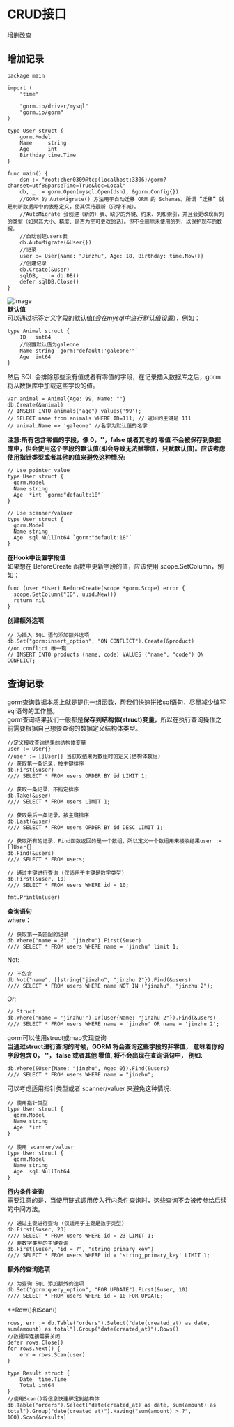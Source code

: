 # CRUD接口 #
增删改查
## 增加记录 ##
```
package main

import (
	"time"

	"gorm.io/driver/mysql"
	"gorm.io/gorm"
)

type User struct {
	gorm.Model
	Name     string
	Age      int
	Birthday time.Time
}

func main() {
	dsn := "root:chen0309@tcp(localhost:3306)/gorm?charset=utf8&parseTime=True&loc=Local"
	db, _ := gorm.Open(mysql.Open(dsn), &gorm.Config{})
	//GORM 的 AutoMigrate() 方法用于自动迁移 ORM 的 Schemas。所谓 “迁移” 就是刷新数据库中的表格定义，使其保持最新（只增不减）。
	//AutoMigrate 会创建（新的）表、缺少的外键、约束、列和索引，并且会更改现有列的类型（如果其大小、精度、是否为空可更改的话）。但不会删除未使用的列，以保护现存的数据。
	//自动创建users表
	db.AutoMigrate(&User{})
	//记录
	user := User{Name: "Jinzhu", Age: 18, Birthday: time.Now()}
	//创建记录
	db.Create(&user)
	sqlDB, _ := db.DB()
	defer sqlDB.Close()
}
```
![image](https://user-images.githubusercontent.com/24589721/178227966-004c2470-f4fa-423e-8606-632825f216ea.png)  
**默认值**   
可以通过标签定义字段的默认值(*会在mysql中进行默认值设置*），例如：
```
type Animal struct {
    ID   int64
    //设置默认值为galeone
    Name string `gorm:"default:'galeone'"`
    Age  int64
}
```
然后 SQL 会排除那些没有值或者有零值的字段，在记录插入数据库之后，gorm将从数据库中加载这些字段的值。 
```
var animal = Animal{Age: 99, Name: ""}
db.Create(&animal)
// INSERT INTO animals("age") values('99');
// SELECT name from animals WHERE ID=111; // 返回的主键是 111
// animal.Name => 'galeone' //名字为默认值的名字
```
**注意:所有包含零值的字段，像 0，''，false 或者其他的 零值 不会被保存到数据库中，但会使用这个字段的默认值(即会导致无法赋零值，只赋默认值)。应该考虑使用指针类型或者其他的值来避免这种情况:**
```
// Use pointer value
type User struct {
  gorm.Model
  Name string
  Age  *int `gorm:"default:18"`
}

// Use scanner/valuer
type User struct {
  gorm.Model
  Name string
  Age  sql.NullInt64 `gorm:"default:18"`
}
```
**在Hook中设置字段值**  
如果想在 BeforeCreate 函数中更新字段的值，应该使用 scope.SetColumn，例如：
```
func (user *User) BeforeCreate(scope *gorm.Scope) error {
  scope.SetColumn("ID", uuid.New())
  return nil
}
```
**创建额外选项**
```
// 为插入 SQL 语句添加额外选项
db.Set("gorm:insert_option", "ON CONFLICT").Create(&product)
//on conflict 唯一键
// INSERT INTO products (name, code) VALUES ("name", "code") ON CONFLICT;
```
## 查询记录 ##
gorm查询数据本质上就是提供一组函数，帮我们快速拼接sql语句，尽量减少编写sql语句的工作量。  
gorm查询结果我们一般都是**保存到结构体(struct)变量**，所以在执行查询操作之前需要根据自己想要查询的数据定义结构体类型。
```
//定义接收查询结果的结构体变量
user := User{}
//user := []User{} 当获取结果为数组时的定义(结构体数组)
// 获取第一条记录，按主键排序
db.First(&user)
//// SELECT * FROM users ORDER BY id LIMIT 1;

// 获取一条记录，不指定排序
db.Take(&user)
//// SELECT * FROM users LIMIT 1;

// 获取最后一条记录，按主键排序
db.Last(&user)
//// SELECT * FROM users ORDER BY id DESC LIMIT 1;

// 获取所有的记录，Find函数返回的是一个数组，所以定义一个数组用来接收结果user := []User{}
db.Find(&users)
//// SELECT * FROM users;

// 通过主键进行查询 (仅适用于主键是数字类型)
db.First(&user, 10)
//// SELECT * FROM users WHERE id = 10;

fmt.Println(user)
```
**查询语句**   
where：
```
// 获取第一条匹配的记录
db.Where("name = ?", "jinzhu").First(&user)
//// SELECT * FROM users WHERE name = 'jinzhu' limit 1;
```
Not:
```
// 不包含
db.Not("name", []string{"jinzhu", "jinzhu 2"}).Find(&users)
//// SELECT * FROM users WHERE name NOT IN ("jinzhu", "jinzhu 2");
```
Or:
```
// Struct
db.Where("name = 'jinzhu'").Or(User{Name: "jinzhu 2"}).Find(&users)
//// SELECT * FROM users WHERE name = 'jinzhu' OR name = 'jinzhu 2';
```
gorm可以使用struct或map实现查询   
**当通过struct进行查询的时候，GORM 将会查询这些字段的非零值， 意味着你的字段包含 0， ''， false 或者其他 零值, 将不会出现在查询语句中， 例如:**
```
db.Where(&User{Name: "jinzhu", Age: 0}).Find(&users)
//// SELECT * FROM users WHERE name = "jinzhu";
```
可以考虑适用指针类型或者 scanner/valuer 来避免这种情况:
```
// 使用指针类型
type User struct {
  gorm.Model
  Name string
  Age  *int
}

// 使用 scanner/valuer
type User struct {
  gorm.Model
  Name string
  Age  sql.NullInt64
}
```
**行内条件查询**   
需要注意的是，当使用链式调用传入行内条件查询时，这些查询不会被传参给后续的中间方法。  
```
// 通过主键进行查询 (仅适用于主键是数字类型)
db.First(&user, 23)
//// SELECT * FROM users WHERE id = 23 LIMIT 1;
// 非数字类型的主键查询
db.First(&user, "id = ?", "string_primary_key")
//// SELECT * FROM users WHERE id = 'string_primary_key' LIMIT 1;
```
**额外的查询选项**
```
// 为查询 SQL 添加额外的选项
db.Set("gorm:query_option", "FOR UPDATE").First(&user, 10)
//// SELECT * FROM users WHERE id = 10 FOR UPDATE;
```
**Row()和Scan()
```
rows, err := db.Table("orders").Select("date(created_at) as date, sum(amount) as total").Group("date(created_at)").Rows()
//数据库连接需要关闭
defer rows.Close()
for rows.Next() {
    err = rows.Scan(user)
} 

type Result struct {
    Date  time.Time
    Total int64
}
//使用Scan()将信息快速绑定到结构体
db.Table("orders").Select("date(created_at) as date, sum(amount) as total").Group("date(created_at)").Having("sum(amount) > ?", 100).Scan(&results)
```
